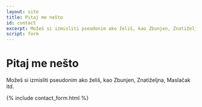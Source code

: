 ```yaml
---
layout: site
title: Pitaj me nešto
id: contact
excerpt: Možeš si izmisliti pseudonim ako želiš, kao Zbunjen, Znatiželjna, Maslačak itd.
script: form
---
```


# Pitaj me nešto

Možeš si izmisliti pseudonim ako želiš, kao Zbunjen, Znatiželjna, Maslačak itd.

{% include contact_form.html %}
